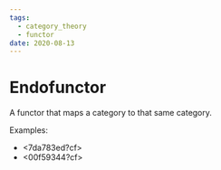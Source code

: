 ```yaml
---
tags:
  - category_theory
  - functor
date: 2020-08-13
---
```


# Endofunctor

A functor that maps a category to that same category.

Examples:
- <7da783ed?cf>
- <00f59344?cf>
